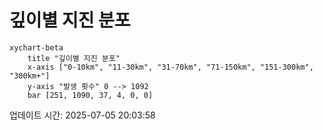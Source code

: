 # 깊이별 지진 분포

```mermaid
xychart-beta
    title "깊이별 지진 분포"
    x-axis ["0-10km", "11-30km", "31-70km", "71-150km", "151-300km", "300km+"]
    y-axis "발생 횟수" 0 --> 1092
    bar [251, 1090, 37, 4, 0, 0]
```

업데이트 시간: 2025-07-05 20:03:58
